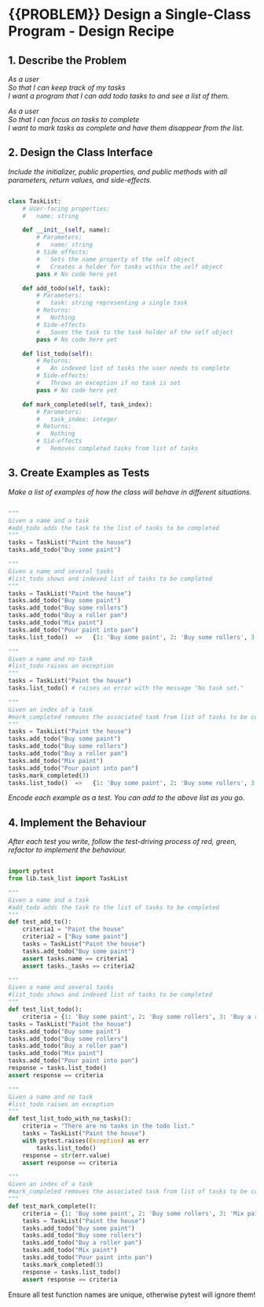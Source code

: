# {{PROBLEM}} Design a Single-Class Program - Design Recipe

## 1. Describe the Problem

_As a user  
So that I can keep track of my tasks  
I want a program that I can add todo tasks to and see a list of them._  

_As a user  
So that I can focus on tasks to complete  
I want to mark tasks as complete and have them disappear from the list._

## 2. Design the Class Interface

_Include the initializer, public properties, and public methods with all parameters, return values, and side-effects._

```python

class TaskList:
    # User-facing properties:
    #   name: string

    def __init__(self, name):
        # Parameters:
        #   name: string
        # Side effects:
        #   Sets the name property of the self object
        #   Creates a holder for tasks within the self object
        pass # No code here yet

    def add_todo(self, task):
        # Parameters:
        #   task: string representing a single task
        # Returns:
        #   Nothing
        # Side-effects
        #   Saves the task to the task holder of the self object
        pass # No code here yet

    def list_todo(self):
        # Returns:
        #   An indexed list of tasks the user needs to complete
        # Side-effects:
        #   Throws an exception if no task is set
        pass # No code here yet

    def mark_completed(self, task_index):
        # Parameters:
        #   task_index: integer
        # Returns:
        #   Nothing
        # Sid-effects
        #   Removes completed tasks from list of tasks
```

## 3. Create Examples as Tests

_Make a list of examples of how the class will behave in different situations._

``` python

"""
Given a name and a task
#add_todo adds the task to the list of tasks to be completed
"""
tasks = TaskList("Paint the house")
tasks.add_todo("Buy some paint")

"""
Given a name and several tasks
#list_todo shows and indexed list of tasks to be completed
"""
tasks = TaskList("Paint the house")
tasks.add_todo("Buy some paint")
tasks.add_todo("Buy some rollers")
tasks.add_todo("Buy a roller pan")
tasks.add_todo("Mix paint")
tasks.add_todo("Pour paint into pan")
tasks.list_todo()  =>   {1: 'Buy some paint', 2: 'Buy some rollers', 3: 'Buy a roller pan', 4: 'Mix paint', 5: 'Pour paint into pan'}

"""
Given a name and no task
#list_todo raises an exception
"""
tasks = TaskList("Paint the house")
tasks.list_todo() # raises an error with the message "No task set."

"""
Given an index of a task
#mark_completed removes the associated task from list of tasks to be completed
"""
tasks = TaskList("Paint the house")
tasks.add_todo("Buy some paint")
tasks.add_todo("Buy some rollers")
tasks.add_todo("Buy a roller pan")
tasks.add_todo("Mix paint")
tasks.add_todo("Pour paint into pan")
tasks.mark_completed(3)
tasks.list_todo()  =>   {1: 'Buy some paint', 2: 'Buy some rollers', 3: 'Mix paint', 4: 'Pour paint into pan'}
```

_Encode each example as a test. You can add to the above list as you go._

## 4. Implement the Behaviour

_After each test you write, follow the test-driving process of red, green, refactor to implement the behaviour._
```python

import pytest
from lib.task_list import TaskList

"""
Given a name and a task
#add_todo adds the task to the list of tasks to be completed
"""
def test_add_to():
    criteria1 = "Paint the house"
    criteria2 = ["Buy some paint"]
    tasks = TaskList("Paint the house")
    tasks.add_todo("Buy some paint")
    assert tasks.name == criteria1
    assert tasks._tasks == criteria2

"""
Given a name and several tasks
#list_todo shows and indexed list of tasks to be completed
"""
def test_list_todo():
    criteria = {1: 'Buy some paint', 2: 'Buy some rollers', 3: 'Buy a roller pan', 4: 'Mix paint', 5: 'Pour paint into pan'}
tasks = TaskList("Paint the house")
tasks.add_todo("Buy some paint")
tasks.add_todo("Buy some rollers")
tasks.add_todo("Buy a roller pan")
tasks.add_todo("Mix paint")
tasks.add_todo("Pour paint into pan")
response = tasks.list_todo()
assert response == criteria

"""
Given a name and no task
#list_todo raises an exception
"""
def test_list_todo_with_no_tasks():
    criteria = "There are no tasks in the todo list."
    tasks = TaskList("Paint the house")
    with pytest.raises(Exception) as err
        tasks.list_todo()
    response = str(err.value)
    assert response == criteria

"""
Given an index of a task
#mark_completed removes the associated task from list of tasks to be completed
"""
def test_mark_complete():
    criteria = {1: 'Buy some paint', 2: 'Buy some rollers', 3: 'Mix paint', 4: 'Pour paint into pan'}
    tasks = TaskList("Paint the house")
    tasks.add_todo("Buy some paint")
    tasks.add_todo("Buy some rollers")
    tasks.add_todo("Buy a roller pan")
    tasks.add_todo("Mix paint")
    tasks.add_todo("Pour paint into pan")
    tasks.mark_completed(3)
    response = tasks.list_todo()
    assert response == criteria
```

Ensure all test function names are unique, otherwise pytest will ignore them!
